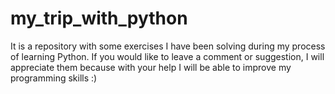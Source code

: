 
# my_trip_with_python
It is a repository with some exercises I have been solving during my process of learning Python.
If you would like to leave a comment or suggestion, I will appreciate them because with your help 
I will be able to improve my programming skills :)
